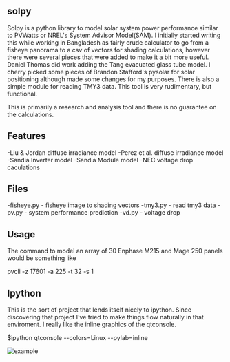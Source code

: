 solpy
-------
Solpy is a python library to model solar system power performance similar to PVWatts or NREL's System Advisor Model(SAM).  I initially started writing this while working in Bangladesh as fairly crude calculator to go from a fisheye panorama to a csv of vectors for shading calculations, however there were several pieces that were added to make it a bit more useful.  Daniel Thomas did work adding the Tang evacuated glass tube model.  I cherry picked some pieces of Brandon Stafford's pysolar for solar positioning although made some changes for my purposes.  There is also a simple module for reading TMY3 data. This tool is very rudimentary, but functional. 

This is primarily a research and analysis tool and there is no guarantee on the calculations.

Features
--------
-Liu & Jordan diffuse irradiance model
-Perez et al. diffuse irradiance model
-Sandia Inverter model
-Sandia Module model
-NEC voltage drop caculations

Files
-----
-fisheye.py - fisheye image to shading vectors
-tmy3.py - read tmy3 data
-pv.py - system performance prediction
-vd.py - voltage drop

Usage
-----
The command to model an array of 30 Enphase M215 and Mage 250 panels would be something like

pvcli -z 17601 -a 225 -t 32 -s 1


Ipython
-------
This is the sort of project that lends itself nicely to ipython.  Since discovering that project I've tried to make things flow naturally in that enviroment. I really like the inline graphics of the qtconsole.

$ipython qtconsole --colors=Linux --pylab=inline

![example](http://char1es.net/ipython_example.png)
